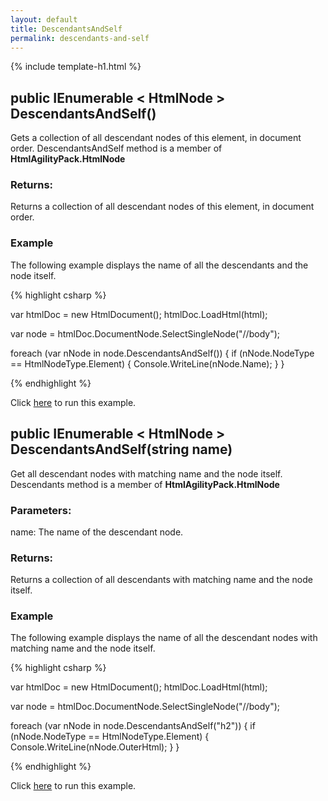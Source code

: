 ```yaml
---
layout: default
title: DescendantsAndSelf
permalink: descendants-and-self
---
```


{% include template-h1.html %}

## public IEnumerable < HtmlNode > DescendantsAndSelf()

Gets a collection of all descendant nodes of this element, in document order. DescendantsAndSelf method is a member of **HtmlAgilityPack.HtmlNode**

### Returns:

Returns a collection of all descendant nodes of this element, in document order.

### Example

The following example displays the name of all the descendants and the node itself.

{% highlight csharp %}

var htmlDoc = new HtmlDocument();
htmlDoc.LoadHtml(html);

var node = htmlDoc.DocumentNode.SelectSingleNode("//body");

foreach (var nNode in node.DescendantsAndSelf())
{
    if (nNode.NodeType == HtmlNodeType.Element)
    {
        Console.WriteLine(nNode.Name);
    }
}

{% endhighlight %}

Click [here](https://dotnetfiddle.net/OMpg6Z) to run this example.

## public IEnumerable < HtmlNode > DescendantsAndSelf(string name)

Get all descendant nodes with matching name and the node itself. Descendants method is a member of **HtmlAgilityPack.HtmlNode**

### Parameters:

name: The name of the descendant node.

### Returns:

Returns a collection of all descendants with matching name and the node itself.

### Example

The following example displays the name of all the descendant nodes with matching name and the node itself.

{% highlight csharp %}

var htmlDoc = new HtmlDocument();
htmlDoc.LoadHtml(html);

var node = htmlDoc.DocumentNode.SelectSingleNode("//body");

foreach (var nNode in node.DescendantsAndSelf("h2"))
{
    if (nNode.NodeType == HtmlNodeType.Element)
    {
        Console.WriteLine(nNode.OuterHtml);
    }
}

{% endhighlight %}

Click [here](https://dotnetfiddle.net/0wwEO5) to run this example.
